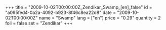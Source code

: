 +++
title = "2009-10-02T00:00:00Z_Zendikar_Swamp_[en]_false"
id = "a095fed4-0a2a-4092-b923-8f46c8ea22d8"
date = "2009-10-02T00:00:00Z"
name = "Swamp"
lang = ["en"]
price = "0.29"
quantity = 2
foil = false
set = "Zendikar"
+++

